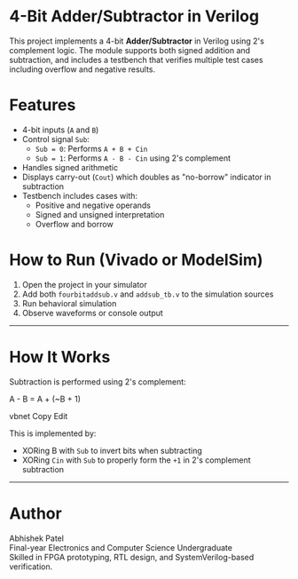 # 4-Bit Adder/Subtractor in Verilog

This project implements a 4-bit **Adder/Subtractor** in Verilog using 2's complement logic. The module supports both signed addition and subtraction, and includes a testbench that verifies multiple test cases including overflow and negative results.

# Features

- 4-bit inputs (`A` and `B`)
- Control signal `Sub`:
  - `Sub = 0`: Performs `A + B + Cin`
  - `Sub = 1`: Performs `A - B - Cin` using 2's complement
- Handles signed arithmetic
- Displays carry-out (`Cout`) which doubles as "no-borrow" indicator in subtraction
- Testbench includes cases with:
  - Positive and negative operands
  - Signed and unsigned interpretation
  - Overflow and borrow

# How to Run (Vivado or ModelSim)

1. Open the project in your simulator
2. Add both `fourbitaddsub.v` and `addsub_tb.v` to the simulation sources
3. Run behavioral simulation
4. Observe waveforms or console output

---

# How It Works

Subtraction is performed using 2's complement:

A - B = A + (~B + 1)

vbnet
Copy
Edit

This is implemented by:
- XORing B with `Sub` to invert bits when subtracting
- XORing `Cin` with `Sub` to properly form the `+1` in 2's complement subtraction
---

# Author

Abhishek Patel  
Final-year Electronics and Computer Science Undergraduate  
Skilled in FPGA prototyping, RTL design, and SystemVerilog-based verification.
